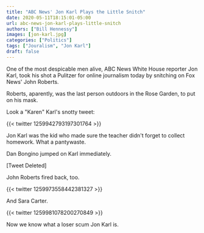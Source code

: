 ```yaml
---
title: "ABC News' Jon Karl Plays the Little Snitch"
date: 2020-05-11T18:15:01-05:00
url: abc-news-jon-karl-plays-little-snitch
authors: ["Bill Hennessy"]
images: [jon-karl.jpg]
categories: ["Politics"]
tags: ["Jouralism", "Jon Karl"]
draft: false
---
```


One of the most despicable men alive, ABC News White House reporter Jon Karl, took his shot a Pulitzer for online journalism today by snitching on Fox News' John Roberts. 

Roberts, aparently, was the last person outdoors in the Rose Garden, to put on his mask. 

Look a "Karen" Karl's snotty tweet:

{{< twitter 1259942793197301764 >}}

Jon Karl was the kid who made sure the teacher didn't forget to collect homework. What a pantywaste. 

Dan Bongino jumped on Karl immediately.

[Tweet Deleted]

John Roberts fired back, too. 

{{< twitter 1259973558442381327 >}}

And Sara Carter.

{{< twitter 1259981078200270849 >}}

Now we know what a loser scum Jon Karl is. 

